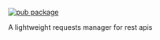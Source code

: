 [![pub package](https://img.shields.io/npm/v/restmix)](https://www.npmjs.com/package/restmix)

A lightweight requests manager for rest apis
